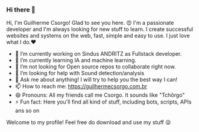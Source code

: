 ### Hi there 👋

<!--
**csorgod/csorgod** is a ✨ _special_ ✨ repository because its `README.md` (this file) appears on your GitHub profile.

Here are some ideas to get you started:
-->

Hi, I'm Guilherme Csorgo! Glad to see you here. 😍
I'm a passionate developer and I'm always looking for new stuff to learn.
I create successful websites and systems on the web, fast, simple and easy to use. I just love what I do.❤️

- 🔭 I’m currently working on Sindus ANDRITZ as Fullstack developer.
- 🌱 I’m currently learning IA and machine learning.
- 👯 I’m not looking for Open source repos to collaborate right now.
- 🤔 I’m looking for help with Sound detection/analysis
- 💬 Ask me about anything! I will try to help you the best way I can!
- 📫 How to reach me: https://guilhermecsorgo.com.br
- 😄 Pronouns: All my friends call me Csorgo. It sounds like "Tchôrgo"
- ⚡ Fun fact: Here you'll find all kind of stuff, including bots, scripts, APIs ans so on

Welcome to my profile! Feel free do download and use my stuff 😜
